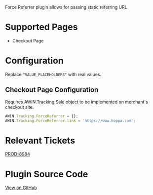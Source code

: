 Force Referrer plugin allows for passing static referring URL

# Supported Pages

- Checkout Page

# Configuration

Replace `"VALUE_PLACEHOLDERS"` with real values.

## Checkout Page Configuration

Requires AWIN.Tracking.Sale object to be implemented on merchant's
checkout site.

``` javascript
AWIN.Tracking.ForceReferrer = {};
AWIN.Tracking.ForceReferrer.link = 'https://www.hoppa.com';
```



# Relevant Tickets

[PROD-8984](https://jira.awin.com/browse/PROD-8984)

# Plugin Source Code

[View on
GitHub](https://github.com/awin/tracking-advertiser-mastertag/blob/master/src/plugins/thirdParty/forceReferrer/plugin.js)